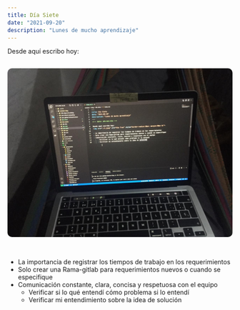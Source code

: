 ```yaml
---
title: Día Siete
date: "2021-09-20" 
description: "Lunes de mucho aprendizaje"
---
```

<!-- date: año-mes-día -->

Desde aquí escribo hoy: 
<img src="./1.jpeg" alt="Día Tres" style="border-radius:10px; margin:30px 0;">

- La importancia de registrar los tiempos de trabajo en los requerimientos
- Solo crear una Rama-gitlab para requerimientos nuevos o cuando se especifique
- Comunicación constante, clara, concisa y respetuosa con el equipo
    - Verificar si lo qué entendí cómo problema si lo entendí
    - Verificar mi entendimiento sobre la idea de solución